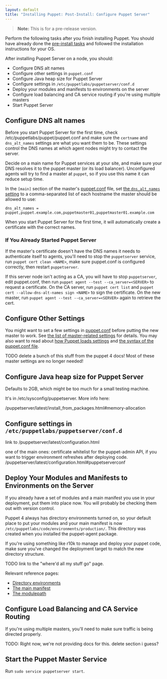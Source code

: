 ```yaml
---
layout: default
title: "Installing Puppet: Post-Install: Configure Puppet Server"
---
```


[peinstall]: /pe/latest/install_basic.html
[hiera_include]: /hiera/latest/puppet.html#assigning-classes-to-nodes-with-hiera-hierainclude
[hiera]: /hiera/latest/
[puppet.conf]: /puppet/latest/reference/config_file_main.html
[dns_alt_names]: /references/latest/configuration.html#dnsaltnames
[about_settings]: /puppet/latest/reference/config_about_settings.html
[manifest]: /puppet/latest/reference/dirs_manifest.html
[install_modules]: /puppet/latest/reference/modules_installing.html
[directory environments]: /puppet/latest/reference/environments.html
[modulepath]: /puppet/latest/reference/dirs_modulepath.html
[rack]: http://rack.github.io/
[multi_masters]: /guides/scaling_multiple_masters.html
[puppet classes]: /puppet/latest/reference/lang_classes.html
[modules_fundamentals]: /puppet/latest/reference/modules_fundamentals.html
[node definitions]: /puppet/latest/reference/lang_node_definitions.html
[external node classifier]: /guides/external_nodes.html
[ssldir]: /puppet/latest/reference/dirs_ssldir.html

> **Note:** This is for a pre-release version.


Perform the following tasks after you finish installing Puppet. You should have already done the [pre-install tasks](./pre_install.html) and followed the installation instructions for your OS.


After installing Puppet Server on a node, you should:

* Configure DNS alt names
* Configure other settings in `puppet.conf`
* Configure Java heap size for Puppet Server
* Configure settings in `/etc/puppetlabs/puppetserver/conf.d`
* Deploy your modules and manifests to environments on the server
* Configure load balancing and CA service routing if you're using multiple masters
* Start Puppet Server

## Configure DNS alt names

Before you start Puppet Server for the first time, check /etc/puppetlabs/puppet/puppet.conf and make sure the `certname` and `dns_alt_names` settings are what you want them to be. These settings control the DNS names at which agent nodes might try to contact the server.

Decide on a main name for Puppet services at your site, and make sure your DNS resolves it to the puppet master (or its load balancer). Unconfigured agents will try to find a master at `puppet`, so if you use this name it can reduce setup time.

In the `[main]` section of the master's [puppet.conf][] file, set [the `dns_alt_names` setting][dns_alt_names] to a comma-separated list of each hostname the master should be allowed to use:

    dns_alt_names = puppet,puppet.example.com,puppetmaster01,puppetmaster01.example.com

When you start Puppet Server for the first time, it will automatically create a certificate with the correct names.

### If You Already Started Puppet Server

If the master's certificate doesn't have the DNS names it needs to authenticate itself to agents, you'll need to stop the `puppetserver` service, run `puppet cert clean <NAME>`, make sure puppet.conf is configured correctly, then restart `puppetserver`.

If this server node isn't acting as a CA, you will have to stop `puppetserver`, edit puppet.conf, then run  `puppet agent --test --ca_server=<SERVER>` to request a certificate. On the CA server, run `puppet cert list` and `puppet cert --allow-dns-alt-names sign <NAME>` to sign the certificate. On the new master, run `puppet agent --test --ca_server=<SERVER>` again to retrieve the cert.


## Configure Other Settings

You might want to set a few settings in [puppet.conf][] before putting the new master to work. See [the list of master-related settings][master_settings] for details. You may also want to read about [how Puppet loads settings][about_settings] and [the syntax of the puppet.conf file][puppet.conf].

TODO delete a bunch of this stuff from the puppet 4 docs! Most of these master settings are no longer needed!


[master_settings]: /puppet/latest/reference/config_important_settings.html#settings-for-puppet-master-servers

## Configure Java heap size for Puppet Server

Defaults to 2GB, which might be too much for a small testing machine.

It's in /etc/sysconfig/puppetserver. More info here:

/puppetserver/latest/install_from_packages.html#memory-allocation

## Configure settings in `/etc/puppetlabs/puppetserver/conf.d`

link to /puppetserver/latest/configuration.html

one of the main ones: certificate whitelist for the puppet-admin API, if you want to trigger environment refreshes after deploying code.  /puppetserver/latest/configuration.html#puppetserverconf

## Deploy Your Modules and Manifests to Environments on the Server

If you already have a set of modules and a main manifest you use in your deployment, put them into place now. You will probably be checking them out with version control.

Puppet 4 always has directory environments turned on, so your default place to put your modules and your main manifest is now `/etc/puppetlabs/code/environments/production/`. This directory was created when you installed the puppet-agent package.

If you're using something like r10k to manage and deploy your puppet code, make sure you've changed the deployment target to match the new directory structure.

TODO link to the "where'd all my stuff go" page.

Relevant reference pages:

* [Directory environments][]
* [The main manifest][manifest]
* [The modulepath][modulepath]


## Configure Load Balancing and CA Service Routing

If you're using multiple masters, you'll need to make sure traffic is being directed properly.

TODO: Right now, we're not providing docs for this. delete section i guess?

## Start the Puppet Master Service

Run `sudo service puppetserver start`.

